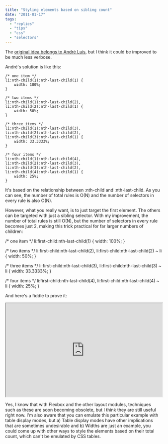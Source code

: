 ```yaml
---
title: "Styling elements based on sibling count"
date: "2011-01-17"
tags:
  - "replies"
  - "tips"
  - "css"
  - "selectors"
---
```


The [original idea belongs to André Luís](http://andr3.net/blog/post/142), but I think it could be improved to be much less verbose.

André's solution is like this:

```
/* one item */
li:nth-child(1):nth-last-child(1) {
	width: 100%;
}

/* two items */
li:nth-child(1):nth-last-child(2),
li:nth-child(2):nth-last-child(1) {
	width: 50%;
}

/* three items */
li:nth-child(1):nth-last-child(3),
li:nth-child(2):nth-last-child(2),
li:nth-child(3):nth-last-child(1) {
	width: 33.3333%;
}

/* four items */
li:nth-child(1):nth-last-child(4),
li:nth-child(2):nth-last-child(3),
li:nth-child(3):nth-last-child(2),
li:nth-child(4):nth-last-child(1) {
	width: 25%;
}
```

It's based on the relationship between :nth-child and :nth-last-child. As you can see, the number of total rules is O(N) and the number of selectors in every rule is also O(N).

However, what you really want, is to just target the first element. The others can be targeted with just a sibling selector. With my improvement, the number of total rules is still O(N), but the number of selectors in every rule becomes just 2, making this trick practical for far larger numbers of children:

/\* one item \*/
li:first-child:nth-last-child(1) {
	width: 100%;
}

/\* two items \*/
li:first-child:nth-last-child(2),
li:first-child:nth-last-child(2) ~ li {
	width: 50%;
}

/\* three items \*/
li:first-child:nth-last-child(3),
li:first-child:nth-last-child(3) ~ li {
	width: 33.3333%;
}

/\* four items \*/
li:first-child:nth-last-child(4),
li:first-child:nth-last-child(4) ~ li {
	width: 25%;
}

And here's a fiddle to prove it:

<iframe style="width: 100%; height: 300px" src="http://jsfiddle.net/leaverou/HdfaT/embedded/result,css,html"></iframe>

Yes, I know that with Flexbox and the other layout modules, techniques such as these are soon becoming obsolete, but I think they are still useful right now. I'm also aware that you can emulate this particular example with table display modes, but a) Table display modes have other implications that are sometimes undesirable and b) Widths are just an example, you could come up with other ways to style the elements based on their total count, which can't be emulated by CSS tables.
